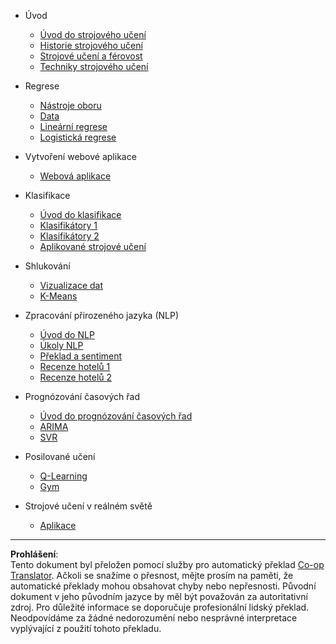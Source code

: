 <!--
CO_OP_TRANSLATOR_METADATA:
{
  "original_hash": "68dd06c685f6ce840e0acfa313352e7c",
  "translation_date": "2025-09-05T00:08:07+00:00",
  "source_file": "docs/_sidebar.md",
  "language_code": "cs"
}
-->
- Úvod
  - [Úvod do strojového učení](../1-Introduction/1-intro-to-ML/README.md)
  - [Historie strojového učení](../1-Introduction/2-history-of-ML/README.md)
  - [Strojové učení a férovost](../1-Introduction/3-fairness/README.md)
  - [Techniky strojového učení](../1-Introduction/4-techniques-of-ML/README.md)

- Regrese
  - [Nástroje oboru](../2-Regression/1-Tools/README.md)
  - [Data](../2-Regression/2-Data/README.md)
  - [Lineární regrese](../2-Regression/3-Linear/README.md)
  - [Logistická regrese](../2-Regression/4-Logistic/README.md)

- Vytvoření webové aplikace
  - [Webová aplikace](../3-Web-App/1-Web-App/README.md)

- Klasifikace
  - [Úvod do klasifikace](../4-Classification/1-Introduction/README.md)
  - [Klasifikátory 1](../4-Classification/2-Classifiers-1/README.md)
  - [Klasifikátory 2](../4-Classification/3-Classifiers-2/README.md)
  - [Aplikované strojové učení](../4-Classification/4-Applied/README.md)

- Shlukování
  - [Vizualizace dat](../5-Clustering/1-Visualize/README.md)
  - [K-Means](../5-Clustering/2-K-Means/README.md)

- Zpracování přirozeného jazyka (NLP)
  - [Úvod do NLP](../6-NLP/1-Introduction-to-NLP/README.md)
  - [Úkoly NLP](../6-NLP/2-Tasks/README.md)
  - [Překlad a sentiment](../6-NLP/3-Translation-Sentiment/README.md)
  - [Recenze hotelů 1](../6-NLP/4-Hotel-Reviews-1/README.md)
  - [Recenze hotelů 2](../6-NLP/5-Hotel-Reviews-2/README.md)

- Prognózování časových řad
  - [Úvod do prognózování časových řad](../7-TimeSeries/1-Introduction/README.md)
  - [ARIMA](../7-TimeSeries/2-ARIMA/README.md)
  - [SVR](../7-TimeSeries/3-SVR/README.md)

- Posilované učení
  - [Q-Learning](../8-Reinforcement/1-QLearning/README.md)
  - [Gym](../8-Reinforcement/2-Gym/README.md)

- Strojové učení v reálném světě
  - [Aplikace](../9-Real-World/1-Applications/README.md)

---

**Prohlášení**:  
Tento dokument byl přeložen pomocí služby pro automatický překlad [Co-op Translator](https://github.com/Azure/co-op-translator). Ačkoli se snažíme o přesnost, mějte prosím na paměti, že automatické překlady mohou obsahovat chyby nebo nepřesnosti. Původní dokument v jeho původním jazyce by měl být považován za autoritativní zdroj. Pro důležité informace se doporučuje profesionální lidský překlad. Neodpovídáme za žádné nedorozumění nebo nesprávné interpretace vyplývající z použití tohoto překladu.